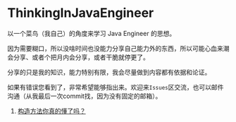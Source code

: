 # ThinkingInJavaEngineer
以一个菜鸟（我自己）的角度来学习 Java Engineer 的思想。

因为需要糊口，所以没啥时间也没能力分享自己能力外的东西，所以可能心血来潮会分享、或者个把月内会分享，或者干脆就停更了。

分享的只是我的知识，能力特别有限，我会尽量做到内容都有依据和论证。

如果有错误您看到了，非常希望能够指出来。欢迎来```Issues```区交流，也可以邮件沟通（从我最后一次commit找，因为没有固定的邮箱）。

1. [构造方法你真的懂了吗？](docs/qa/java/java_qa_00012_do_you_know_constructor.md)
